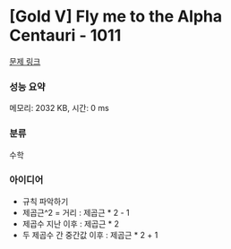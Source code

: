# [Gold V] Fly me to the Alpha Centauri - 1011 

[문제 링크](https://www.acmicpc.net/problem/1011) 

### 성능 요약

메모리: 2032 KB, 시간: 0 ms

### 분류

수학

### 아이디어

- 규칙 파악하기
- 제곱근^2 = 거리 : 제곱근 * 2 - 1
- 제곱수 지난 이후 : 제곱근 * 2
- 두 제곱수 간 중간값 이후 : 제곱근 * 2 + 1
